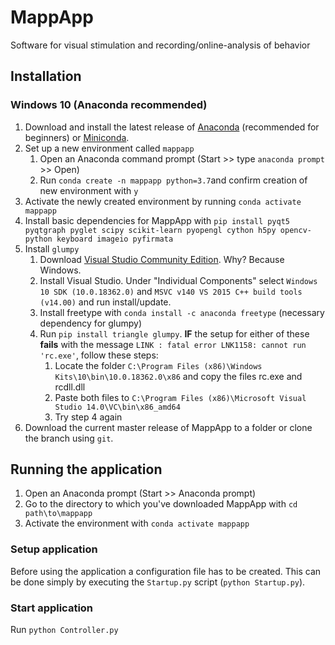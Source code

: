 # MappApp
Software for visual stimulation and recording/online-analysis of behavior


## Installation

### Windows 10 (Anaconda recommended)

1. Download and install the latest release of [Anaconda](https://www.anaconda.com/distribution/) (recommended for beginners) or [Miniconda](https://docs.conda.io/en/latest/miniconda.html).
2. Set up a new environment called `mappapp`
    1. Open an Anaconda command prompt (Start >> type `anaconda prompt` >> Open)
    2. Run `conda create -n mappapp python=3.7`and confirm creation of new environment with `y`
3. Activate the newly created environment by running `conda activate mappapp`
4. Install basic dependencies for MappApp with `pip install pyqt5 pyqtgraph pyglet scipy scikit-learn pyopengl cython h5py opencv-python keyboard imageio pyfirmata`
5. Install `glumpy`
    1. Download [Visual Studio Community Edition](https://visualstudio.microsoft.com/downloads/). Why? Because Windows.
    2. Install Visual Studio. Under "Individual Components" select `Windows 10 SDK (10.0.18362.0)` and `MSVC v140 VS 2015 C++ build tools (v14.00)` and run install/update.
    3. Install freetype with `conda install -c anaconda freetype` (necessary dependency for glumpy)
    4. Run `pip install triangle glumpy`. **IF** the setup for either of these **fails** with the message `LINK : fatal error LNK1158: cannot run 'rc.exe'`, follow these steps:
        1. Locate the folder `C:\Program Files (x86)\Windows Kits\10\bin\10.0.18362.0\x86` and copy the files rc.exe and rcdll.dll
        2. Paste both files to `C:\Program Files (x86)\Microsoft Visual Studio 14.0\VC\bin\x86_amd64`
        3. Try step 4 again
6. Download the current master release of MappApp to a folder or clone the branch using `git`.

## Running the application
 
1. Open an Anaconda prompt (Start >> Anaconda prompt)
2. Go to the directory to which you've downloaded MappApp with `cd path\to\mappapp`
2. Activate the environment with `conda activate mappapp`

### Setup application
Before using the application a configuration file has to be created. This can be done simply by executing the `Startup.py` script (`python Startup.py`).

### Start application
Run `python Controller.py`
